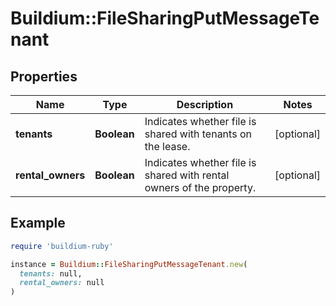 # Buildium::FileSharingPutMessageTenant

## Properties

| Name | Type | Description | Notes |
| ---- | ---- | ----------- | ----- |
| **tenants** | **Boolean** | Indicates whether file is shared with tenants on the lease. | [optional] |
| **rental_owners** | **Boolean** | Indicates whether file is shared with rental owners of the property. | [optional] |

## Example

```ruby
require 'buildium-ruby'

instance = Buildium::FileSharingPutMessageTenant.new(
  tenants: null,
  rental_owners: null
)
```

